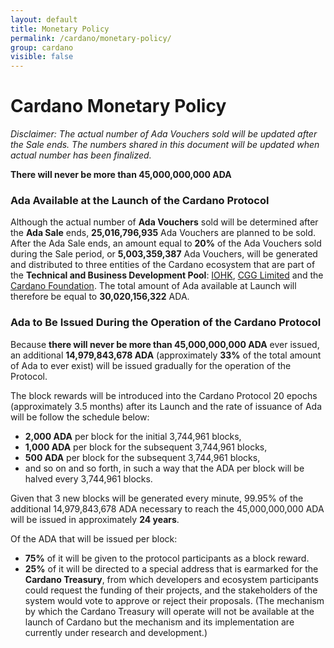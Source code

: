```yaml
---
layout: default
title: Monetary Policy
permalink: /cardano/monetary-policy/
group: cardano
visible: false
---
```


# Cardano Monetary Policy

*Disclaimer: The actual number of Ada Vouchers sold will be updated after the Sale ends. The numbers shared in this document will be updated when actual number has been finalized.*

**There will never be more than 45,000,000,000 ADA**

### Ada Available at the Launch of the Cardano Protocol

Although the actual number of **Ada Vouchers** sold will be determined after the **Ada Sale** ends, **25,016,796,935** Ada Vouchers are planned to be sold. After the Ada Sale ends, an amount equal to **20%** of the Ada Vouchers sold during the Sale period, or **5,003,359,387** Ada Vouchers, will be generated and distributed to three entities of the Cardano ecosystem that are part of the **Technical and Business Development Pool**: [IOHK](https://iohk.io), [CGG Limited](http://cardano.io/) and the [Cardano Foundation](https://cardanofoundation.org/). The total amount of Ada available at Launch will therefore be equal to **30,020,156,322** ADA.

### Ada to Be Issued During the Operation of the Cardano Protocol 

Because **there will never be more than 45,000,000,000 ADA** ever issued, an additional **14,979,843,678 ADA** (approximately **33%** of the total amount of Ada to ever exist) will be issued gradually for the operation of the Protocol.

The block rewards will be introduced into the Cardano Protocol 20 epochs (approximately 3.5 months) after its Launch and the rate of issuance of Ada will be follow the schedule below:

- **2,000 ADA** per block for the initial 3,744,961 blocks,
- **1,000 ADA** per block for the subsequent 3,744,961 blocks,
- **500 ADA** per block for the subsequent 3,744,961 blocks,
- and so on and so forth, in such a way that the ADA per block will be halved every 3,744,961 blocks.

Given that 3 new blocks will be generated every minute, 99.95% of the additional 14,979,843,678 ADA necessary to reach the 45,000,000,000 ADA will be issued in approximately **24 years**.

Of the ADA that will be issued per block:

- **75%** of it will be given to the protocol participants as a block reward.
- **25%** of it will be directed to a special address that is earmarked for the **Cardano Treasury**, from which developers and ecosystem participants could request the funding of their projects, and the stakeholders of the system would vote to approve or reject their proposals. (The mechanism by which the Cardano Treasury will operate will not be available at the launch of Cardano but the mechanism and its implementation are currently under research and development.)


